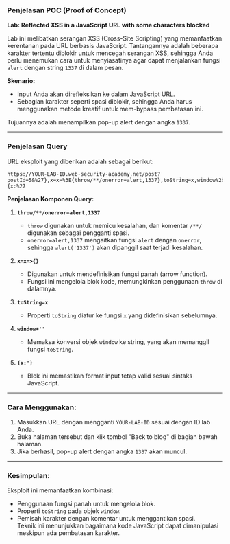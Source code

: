 ### Penjelasan POC (Proof of Concept)
**Lab: Reflected XSS in a JavaScript URL with some characters blocked**

Lab ini melibatkan serangan XSS (Cross-Site Scripting) yang memanfaatkan kerentanan pada URL berbasis JavaScript. Tantangannya adalah beberapa karakter tertentu diblokir untuk mencegah serangan XSS, sehingga Anda perlu menemukan cara untuk menyiasatinya agar dapat menjalankan fungsi `alert` dengan string `1337` di dalam pesan.

**Skenario:**  
- Input Anda akan direfleksikan ke dalam JavaScript URL.  
- Sebagian karakter seperti spasi diblokir, sehingga Anda harus menggunakan metode kreatif untuk mem-bypass pembatasan ini.  

Tujuannya adalah menampilkan pop-up alert dengan angka `1337`.

---

### Penjelasan Query
URL eksploit yang diberikan adalah sebagai berikut:  
```plaintext
https://YOUR-LAB-ID.web-security-academy.net/post?postId=5&%27},x=x=%3E{throw/**/onerror=alert,1337},toString=x,window%2b%27%27,{x:%27
```

**Penjelasan Komponen Query:**
1. **`throw/**/onerror=alert,1337`**  
   - `throw` digunakan untuk memicu kesalahan, dan komentar `/**/` digunakan sebagai pengganti spasi.  
   - `onerror=alert,1337` mengaitkan fungsi `alert` dengan `onerror`, sehingga `alert('1337')` akan dipanggil saat terjadi kesalahan.

2. **`x=x=>{}`**  
   - Digunakan untuk mendefinisikan fungsi panah (arrow function).  
   - Fungsi ini mengelola blok kode, memungkinkan penggunaan `throw` di dalamnya.

3. **`toString=x`**  
   - Properti `toString` diatur ke fungsi `x` yang didefinisikan sebelumnya.

4. **`window+''`**  
   - Memaksa konversi objek `window` ke string, yang akan memanggil fungsi `toString`.

5. **`{x:'}`**  
   - Blok ini memastikan format input tetap valid sesuai sintaks JavaScript.

---

### Cara Menggunakan:
1. Masukkan URL dengan mengganti `YOUR-LAB-ID` sesuai dengan ID lab Anda.
2. Buka halaman tersebut dan klik tombol "Back to blog" di bagian bawah halaman.
3. Jika berhasil, pop-up alert dengan angka `1337` akan muncul.

---

### Kesimpulan:
Eksploit ini memanfaatkan kombinasi:
- Penggunaan fungsi panah untuk mengelola blok.
- Properti `toString` pada objek `window`.
- Pemisah karakter dengan komentar untuk menggantikan spasi.  
Teknik ini menunjukkan bagaimana kode JavaScript dapat dimanipulasi meskipun ada pembatasan karakter.
